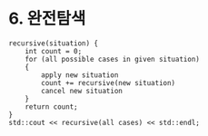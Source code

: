 # 6. 완전탐색

    recursive(situation) {
        int count = 0;
        for (all possible cases in given situation)
        {
            apply new situation
            count += recursive(new situation)
            cancel new situation
        }
        return count;
    }
    std::cout << recursive(all cases) << std::endl;
    
